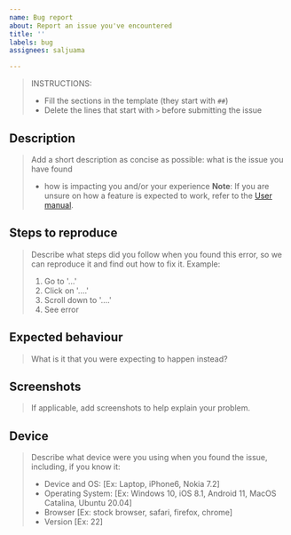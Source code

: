 ```yaml
---
name: Bug report
about: Report an issue you've encountered
title: ''
labels: bug
assignees: saljuama

---
```


> INSTRUCTIONS:
> * Fill the sections in the template (they start with `##`)
> * Delete the lines that start with `>` before submitting the issue

## Description
> Add a short description as concise as possible: 
> what is the issue you have found
> * how is impacting you and/or your experience
> **Note**: If you are unsure on how a feature is expected to work, refer to the [User manual](https://github.com/codebar/pairing-tool/blob/main/doc/UserManual.md).

## Steps to reproduce
> Describe what steps did you follow when you found this error, so we can reproduce it and find out how to fix it. Example:
> 1. Go to '...'
> 2. Click on '....'
> 3. Scroll down to '....'
> 4. See error

## Expected behaviour 
> What is it that you were expecting to happen instead? 

## Screenshots
> If applicable, add screenshots to help explain your problem.

## Device
> Describe what device were you using when you found the issue, including, if you know it: 
> * Device and OS: [Ex: Laptop, iPhone6, Nokia 7.2]
> * Operating System: [Ex: Windows 10, iOS 8.1, Android 11, MacOS Catalina, Ubuntu 20.04] 
> * Browser [Ex: stock browser, safari, firefox, chrome]
> * Version [Ex: 22]
